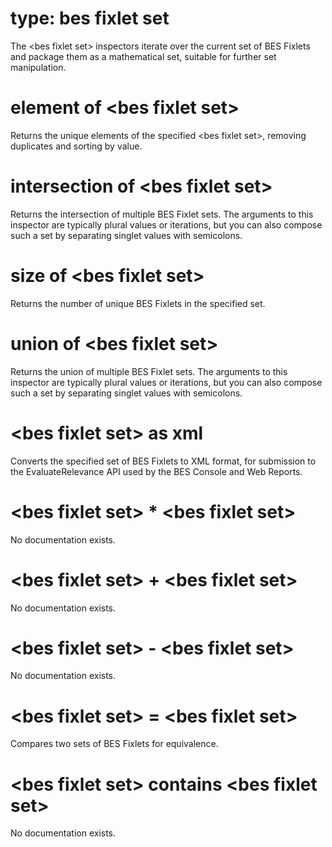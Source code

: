 # type: bes fixlet set

The &lt;bes fixlet set&gt; inspectors iterate over the current set of BES Fixlets and package them as a mathematical set, suitable for further set manipulation.

# element of &lt;bes fixlet set&gt;

Returns the unique elements of the specified &lt;bes fixlet set&gt;, removing duplicates and sorting by value.

# intersection of &lt;bes fixlet set&gt;

Returns the intersection of multiple BES Fixlet sets. The arguments to this inspector are typically plural values or iterations, but you can also compose such a set by separating singlet values with semicolons.

# size of &lt;bes fixlet set&gt;

Returns the number of unique BES Fixlets in the specified set.

# union of &lt;bes fixlet set&gt;

Returns the union of multiple BES Fixlet sets. The arguments to this inspector are typically plural values or iterations, but you can also compose such a set by separating singlet values with semicolons.

# &lt;bes fixlet set&gt; as xml

Converts the specified set of BES Fixlets to XML format, for submission to the EvaluateRelevance API used by the BES Console and Web Reports.

# &lt;bes fixlet set&gt; * &lt;bes fixlet set&gt;

No documentation exists.

# &lt;bes fixlet set&gt; + &lt;bes fixlet set&gt;

No documentation exists.

# &lt;bes fixlet set&gt; - &lt;bes fixlet set&gt;

No documentation exists.

# &lt;bes fixlet set&gt; = &lt;bes fixlet set&gt;

Compares two sets of BES Fixlets for equivalence.

# &lt;bes fixlet set&gt; contains &lt;bes fixlet set&gt;

No documentation exists.

